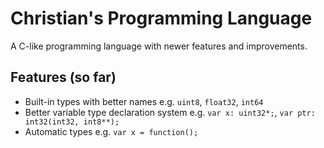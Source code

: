 # Christian's Programming Language
A C-like programming language with newer features and improvements.

## Features (so far)
- Built-in types with better names e.g. ```uint8```, ```float32```, ```int64```
- Better variable type declaration system e.g. ```var x: uint32*;```, ```var ptr: int32(int32, int8**);```
- Automatic types e.g. ```var x = function();```
